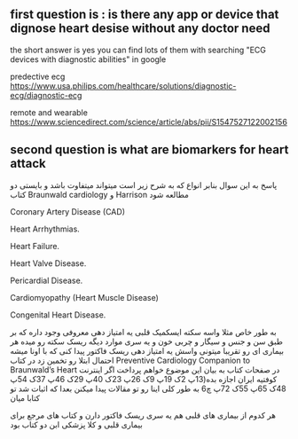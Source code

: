 ## first question is : is there any app or device that dignose heart desise without any doctor need
the short answer is yes you can find lots of them with searching "ECG devices with diagnostic abilities" in google

predective ecg
https://www.usa.philips.com/healthcare/solutions/diagnostic-ecg/diagnostic-ecg

remote and wearable 
https://www.sciencedirect.com/science/article/abs/pii/S1547527122002156

## second question is what are biomarkers for heart attack

پاسخ به این سوال بنابر انواع که به شرح زیر است میتواند میتفاوت باشد و بایستی دو کتاب Braunwald cardiology و Harrison مطالعه شود

Coronary Artery Disease (CAD)

Heart Arrhythmias.

Heart Failure.

Heart Valve Disease.

Pericardial Disease.

Cardiomyopathy (Heart Muscle Disease)

Congenital Heart Disease.



به طور خاص مثلا واسه سکته ایسکمیک قلبی یه امتیاز دهی معروفی وجود داره که بر طبق سن و جنس و سیگار و چربی خون و یه سری موارد دیگه ریسک سکته رو میده
هر بیماری ای رو تقریبا میتونی واسش یه امتیاز دهی ریسک فاکتور پیدا کنی که با اونا میشه احتمال ابتلا رو تخمین زد
در کتاب Preventive Cardiology Companion to Braunwald’s Heart در صفحات کتاب به بیان این موضوع خواهم پرداخت اگر اینترنت کوفتیه ایران اجازه بده(13پ 2ک 19پ 9ک 26پ 23ک 40پ 29ک 46پ 37ک 54پ 48ک 65پ 55ک 72پ چ6
به طور کلی اینا رو تو مقالات پیدا میکنن بعدا که اثبات شد تو کتابا میان 

هر کدوم از بیماری های قلبی هم یه سری ریسک فاکتور دارن و کتاب های مرجع برای بیماری قلبی و کلا پزشکی ابن دو کتاب بود

